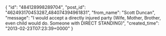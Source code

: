  {
   "id": "484128998289704",
   "post_id": "462493170453287_484074394961831",
   "from_name": "Scott Duncan",
   "message": "I would accept a directly injured party (Wife, Mother, Brother, even child would do. Someone with DIRECT STANDING)",
   "created_time": "2013-02-23T07:23:39+0000"
 }
